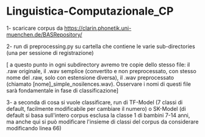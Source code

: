 # Linguistica-Computazionale_CP
1- scaricare corpus da https://clarin.phonetik.uni-muenchen.de/BASRepository/ 


2- run di preprocessing.py su cartella che contiene le varie sub-directories (una per sessione di registrazione)


  [ a questo punto in ogni subdirectory avremo tre copie dello stesso file: il .raw originale, il .wav semplice (convertito e non preprocessato, con stesso nome
  del .raw, solo con estensione diversa), il .wav preprocessato (chiamato [nome]_simple_nosilences.wav). Osservare i nomi di questi file sarà fondamentale in fase
  di classificazione]

  
3- a seconda di cosa si vuole classificare, run di TF-Model (7 classi di default, facilmente modificabile per cambiare il numero) o SK-Model (di default
    si basa sull'intero corpus esclusa la classe 1 di bambini 7-14 anni, ma anche qui si può modificare l'insieme di classi del corpus da considerare modificando linea 66)
